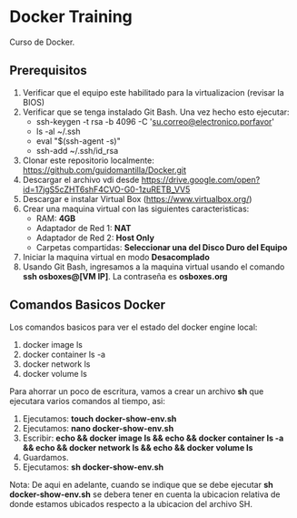 # Docker Training
Curso de Docker.

## Prerequisitos
1. Verificar que el equipo este habilitado para la virtualizacion (revisar la BIOS)
1. Verificar que se tenga instalado Git Bash. Una vez hecho esto ejecutar:
    - ssh-keygen -t rsa -b 4096 -C 'su.correo@electronico.porfavor'
    - ls -al ~/.ssh 
    - eval "$(ssh-agent -s)" 
    - ssh-add ~/.ssh/id_rsa  
1. Clonar este repositorio localmente: https://github.com/guidomantilla/Docker.git
1. Descargar el archivo vdi desde https://drive.google.com/open?id=17jgS5cZHT6shF4CVO-G0-1zuRETB_VV5
1. Descargar e instalar Virtual Box (https://www.virtualbox.org/)
1. Crear una maquina virtual con las siguientes caracteristicas:
    - RAM: **4GB**
    - Adaptador de Red 1: **NAT**
    - Adaptador de Red 2: **Host Only**
    - Carpetas compartidas: **Seleccionar una del Disco Duro del Equipo**
1. Iniciar la maquina virtual en modo **Desacomplado**
1. Usando Git Bash, ingresamos a la maquina virtual usando el comando **ssh osboxes@[VM IP]**. La contraseña es **osboxes.org**

## Comandos Basicos Docker
Los comandos basicos para ver el estado del docker engine local:
1. docker image ls
1. docker container ls -a
1. docker network ls
1. docker volume ls

Para ahorrar un poco de escritura, vamos a crear un archivo **sh** que ejecutara varios comandos al tiempo, asi:
1. Ejecutamos: **touch docker-show-env.sh**
1. Ejecutamos: **nano docker-show-env.sh**
1. Escribir: **echo && docker image ls && echo && docker container ls -a && echo && docker network ls && echo && docker volume ls**
1. Guardamos.
1. Ejecutamos: **sh docker-show-env.sh** 

Nota: De aqui en adelante, cuando se indique que se debe ejecutar **sh docker-show-env.sh**  se debera tener en cuenta la ubicacion relativa de donde estamos ubicados respecto a la ubicacion del archivo SH.